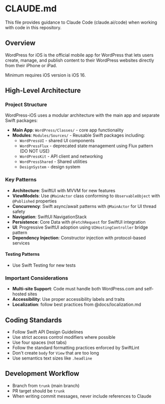# CLAUDE.md

This file provides guidance to Claude Code (claude.ai/code) when working with code in this repository.

## Overview

WordPress for iOS is the official mobile app for WordPress that lets users create, manage, and publish content to their WordPress websites directly from their iPhone or iPad.

Minimum requires iOS version is iOS 16.

## High-Level Architecture

### Project Structure
WordPress-iOS uses a modular architecture with the main app and separate Swift packages:

- **Main App**: `WordPress/Classes/` - core app functionality
- **Modules**: `Modules/Sources/` - Reusable Swift packages including:
  - `WordPressUI` - shared UI components
  - `WordPressFlux` - deprecated state management using Flux pattern (DO NOT USE)
  - `WordPressKit` - API client and networking
  - `WordPressShared` - Shared utilities
  - `DesignSystem` - design system

### Key Patterns
- **Architecture**: SwiftUI with MVVM for new features
- **ViewModels**: Use `@MainActor` class conforming to `ObservableObject` with `@Published` properties
- **Concurrency**: Swift async/await patterns with `@MainActor` for UI thread safety
- **Navigation**: SwiftUI NavigationStack
- **Persistence**: Core Data with `@FetchRequest` for SwiftUI integration
- **UI**: Progressive SwiftUI adoption using `UIHostingController` bridge pattern
- **Dependency Injection**: Constructor injection with protocol-based services

#### Testing Patterns
- Use Swift Testing for new tests

### Important Considerations
- **Multi-site Support**: Code must handle both WordPress.com and self-hosted sites
- **Accessibility**: Use proper accessibility labels and traits
- **Localization**: follow best practices from @docs/localization.md

## Coding Standards
- Follow Swift API Design Guidelines
- Use strict access control modifiers where possible
- Use four spaces (not tabs)
- Follow the standard formatting practices enforced by SwiftLint
- Don't create `body` for `View` that are too long
- Use semantics text sizes like `.headline`

## Development Workflow
- Branch from `trunk` (main branch)
- PR target should be `trunk`
- When writing commit messages, never include references to Claude
